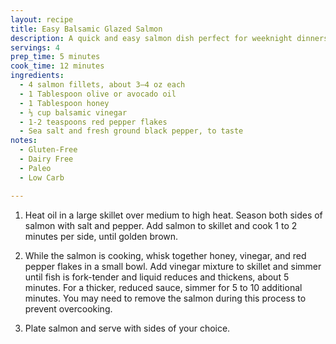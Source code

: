 ```yaml
---
layout: recipe
title: Easy Balsamic Glazed Salmon
description: A quick and easy salmon dish perfect for weeknight dinners
servings: 4
prep_time: 5 minutes
cook_time: 12 minutes
ingredients:
  - 4 salmon fillets, about 3–4 oz each
  - 1 Tablespoon olive or avocado oil
  - 1 Tablespoon honey
  - ⅓ cup balsamic vinegar
  - 1-2 teaspoons red pepper flakes
  - Sea salt and fresh ground black pepper, to taste
notes:
  - Gluten-Free
  - Dairy Free
  - Paleo
  - Low Carb

---
```


1. Heat oil in a large skillet over medium to high heat. Season both sides of salmon with salt and pepper. Add salmon to skillet and cook 1 to 2 minutes per side, until golden brown.

2. While the salmon is cooking, whisk together honey, vinegar, and red pepper flakes in a small bowl. Add vinegar mixture to skillet and simmer until fish is fork-tender and liquid reduces and thickens, about 5 minutes. For a thicker, reduced sauce, simmer for 5 to 10 additional minutes. You may need to remove the salmon during this process to prevent overcooking.

3. Plate salmon and serve with sides of your choice.